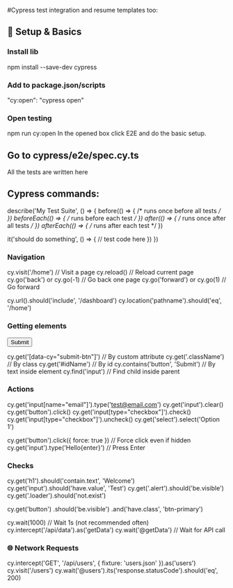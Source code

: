 #Cypress test integration and resume templates too:

## 🏁 Setup & Basics
### Install lib
npm install --save-dev cypress

### Add to package.json/scripts
"cy:open": "cypress open"

### Open testing
npm run cy:open
In the opened box click E2E and do the basic setup.

## Go to cypress/e2e/spec.cy.ts
All the tests are written here


## Cypress commands:
describe('My Test Suite', () => {
  before(() => { /* runs once before all tests */ })
  beforeEach(() => { /* runs before each test */ })
  after(() => { /* runs once after all tests */ })
  afterEach(() => { /* runs after each test */ })

  it('should do something', () => {
    // test code here
  })
})

### Navigation
cy.visit('/home')            // Visit a page
cy.reload()                  // Reload current page
cy.go('back') or cy.go(-1)   // Go back one page
cy.go('forward') or cy.go(1) // Go forward

cy.url().should('include', '/dashboard')
cy.location('pathname').should('eq', '/home')

### Getting elements

<button data-cy="submit-btn">Submit</button>

cy.get('[data-cy="submit-btn"]')   // By custom attribute
cy.get('.className')               // By class
cy.get('#idName')                  // By id
cy.contains('button', 'Submit')    // By text inside element
cy.find('input')                   // Find child inside parent

### Actions
cy.get('input[name="email"]').type('test@email.com')
cy.get('input').clear()
cy.get('button').click()
cy.get('input[type="checkbox"]').check()
cy.get('input[type="checkbox"]').uncheck()
cy.get('select').select('Option 1')

cy.get('button').click({ force: true })   // Force click even if hidden
cy.get('input').type('Hello{enter}')      // Press Enter

### Checks

cy.get('h1').should('contain.text', 'Welcome')
cy.get('input').should('have.value', 'Test')
cy.get('.alert').should('be.visible')
cy.get('.loader').should('not.exist')

cy.get('button')
  .should('be.visible')
  .and('have.class', 'btn-primary')

cy.wait(1000)   // Wait 1s (not recommended often)
cy.intercept('/api/data').as('getData')
cy.wait('@getData') // Wait for API call

### 🌐 Network Requests

cy.intercept('GET', '/api/users', { fixture: 'users.json' }).as('users')
cy.visit('/users')
cy.wait('@users').its('response.statusCode').should('eq', 200)